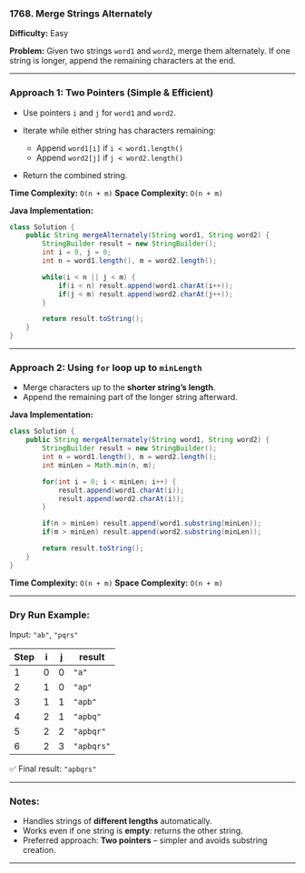 
### 1768. Merge Strings Alternately

**Difficulty:** Easy

**Problem:**
Given two strings `word1` and `word2`, merge them alternately. If one string is longer, append the remaining characters at the end.

---

### Approach 1: Two Pointers (Simple & Efficient)

* Use pointers `i` and `j` for `word1` and `word2`.
* Iterate while either string has characters remaining:

  * Append `word1[i]` if `i < word1.length()`
  * Append `word2[j]` if `j < word2.length()`
* Return the combined string.

**Time Complexity:** `O(n + m)`
**Space Complexity:** `O(n + m)`

**Java Implementation:**

```java
class Solution {
    public String mergeAlternately(String word1, String word2) {
        StringBuilder result = new StringBuilder();
        int i = 0, j = 0;
        int n = word1.length(), m = word2.length();

        while(i < n || j < m) {
            if(i < n) result.append(word1.charAt(i++));
            if(j < m) result.append(word2.charAt(j++));
        }

        return result.toString();
    }
}
```

---

### Approach 2: Using `for` loop up to `minLength`

* Merge characters up to the **shorter string’s length**.
* Append the remaining part of the longer string afterward.

**Java Implementation:**

```java
class Solution {
    public String mergeAlternately(String word1, String word2) {
        StringBuilder result = new StringBuilder();
        int n = word1.length(), m = word2.length();
        int minLen = Math.min(n, m);

        for(int i = 0; i < minLen; i++) {
            result.append(word1.charAt(i));
            result.append(word2.charAt(i));
        }

        if(n > minLen) result.append(word1.substring(minLen));
        if(m > minLen) result.append(word2.substring(minLen));

        return result.toString();
    }
}
```

**Time Complexity:** `O(n + m)`
**Space Complexity:** `O(n + m)`

---

### Dry Run Example:

Input: `"ab"`, `"pqrs"`

| Step | i | j | result     |
| ---- | - | - | ---------- |
| 1    | 0 | 0 | `"a"`      |
| 2    | 1 | 0 | `"ap"`     |
| 3    | 1 | 1 | `"apb"`    |
| 4    | 2 | 1 | `"apbq"`   |
| 5    | 2 | 2 | `"apbqr"`  |
| 6    | 2 | 3 | `"apbqrs"` |

✅ Final result: `"apbqrs"`

---

### Notes:

* Handles strings of **different lengths** automatically.
* Works even if one string is **empty**: returns the other string.
* Preferred approach: **Two pointers** – simpler and avoids substring creation.

---

